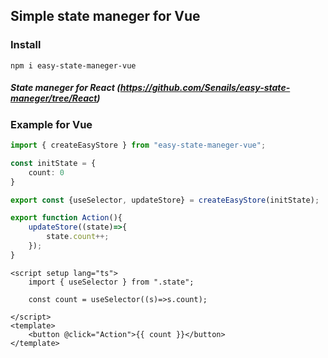 ## Simple state maneger for Vue
### Install
```
npm i easy-state-maneger-vue
```
##### State maneger for React (https://github.com/Senails/easy-state-maneger/tree/React)

### Example for Vue
```ts
import { createEasyStore } from "easy-state-maneger-vue";

const initState = {
    count: 0
}

export const {useSelector, updateStore} = createEasyStore(initState);

export function Action(){
    updateStore((state)=>{
        state.count++;
    });
}
```
```Vue
<script setup lang="ts">
    import { useSelector } from ".state";

    const count = useSelector((s)=>s.count);

</script>
<template>
    <button @click="Action">{{ count }}</button>
</template>
```
